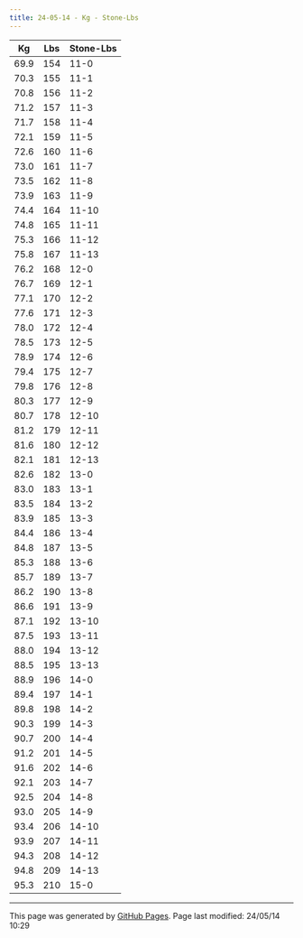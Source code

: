 ```yaml
---
title: 24-05-14 - Kg - Stone-Lbs
---
```


| Kg | Lbs | Stone-Lbs |
|----|-----|-----------|
| 69.9 | 154 | 11-0 |
| 70.3 | 155 | 11-1 |
| 70.8 | 156 | 11-2 |
| 71.2 | 157 | 11-3 |
| 71.7 | 158 | 11-4 |
| 72.1 | 159 | 11-5 |
| 72.6 | 160 | 11-6 |
| 73.0 | 161 | 11-7 |
| 73.5 | 162 | 11-8 |
| 73.9 | 163 | 11-9 |
| 74.4 | 164 | 11-10 |
| 74.8 | 165 | 11-11 |
| 75.3 | 166 | 11-12 |
| 75.8 | 167 | 11-13 |
| 76.2 | 168 | 12-0 |
| 76.7 | 169 | 12-1 |
| 77.1 | 170 | 12-2 |
| 77.6 | 171 | 12-3 |
| 78.0 | 172 | 12-4 |
| 78.5 | 173 | 12-5 |
| 78.9 | 174 | 12-6 |
| 79.4 | 175 | 12-7 |
| 79.8 | 176 | 12-8 |
| 80.3 | 177 | 12-9 |
| 80.7 | 178 | 12-10 |
| 81.2 | 179 | 12-11 |
| 81.6 | 180 | 12-12 |
| 82.1 | 181 | 12-13 |
| 82.6 | 182 | 13-0 |
| 83.0 | 183 | 13-1 |
| 83.5 | 184 | 13-2 |
| 83.9 | 185 | 13-3 |
| 84.4 | 186 | 13-4 |
| 84.8 | 187 | 13-5 |
| 85.3 | 188 | 13-6 |
| 85.7 | 189 | 13-7 |
| 86.2 | 190 | 13-8 |
| 86.6 | 191 | 13-9 |
| 87.1 | 192 | 13-10 |
| 87.5 | 193 | 13-11 |
| 88.0 | 194 | 13-12 |
| 88.5 | 195 | 13-13 |
| 88.9 | 196 | 14-0 |
| 89.4 | 197 | 14-1 |
| 89.8 | 198 | 14-2 |
| 90.3 | 199 | 14-3 |
| 90.7 | 200 | 14-4 |
| 91.2 | 201 | 14-5 |
| 91.6 | 202 | 14-6 |
| 92.1 | 203 | 14-7 |
| 92.5 | 204 | 14-8 |
| 93.0 | 205 | 14-9 |
| 93.4 | 206 | 14-10 |
| 93.9 | 207 | 14-11 |
| 94.3 | 208 | 14-12 |
| 94.8 | 209 | 14-13 |
| 95.3 | 210 | 15-0 |

<hr>
<p class="pagedate">This page was generated by <a href=".">GitHub Pages</a>.  Page last modified: 24/05/14 10:29</p>
